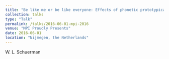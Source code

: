 ```yaml
---
title: "Be like me or be like everyone: Effects of phonetic prototypicality on speech recognition."
collection: talks
type: "Talk"
permalink: /talks/2016-06-01-mpi-2016
venue: "MPI Proudly Presents"
date: 2016-06-01
location: "Nijmegen, the Netherlands"
---
```


W. L. Schuerman
